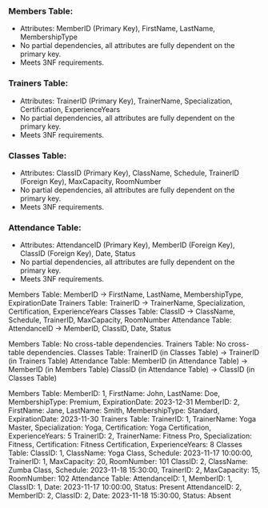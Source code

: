 ### Members Table:

- Attributes: MemberID (Primary Key), FirstName, LastName, MembershipType
- No partial dependencies, all attributes are fully dependent on the primary key.
- Meets 3NF requirements.


### Trainers Table:

- Attributes: TrainerID (Primary Key), TrainerName, Specialization, Certification, ExperienceYears
- No partial dependencies, all attributes are fully dependent on the primary key.
- Meets 3NF requirements.



### Classes Table:

- Attributes: ClassID (Primary Key), ClassName, Schedule, TrainerID (Foreign Key), MaxCapacity, RoomNumber
- No partial dependencies, all attributes are fully dependent on the primary key.
- Meets 3NF requirements.



### Attendance Table:

- Attributes: AttendanceID (Primary Key), MemberID (Foreign Key), ClassID (Foreign Key), Date, Status
- No partial dependencies, all attributes are fully dependent on the primary key.
- Meets 3NF requirements.



Members Table:
MemberID -> FirstName, LastName, MembershipType, ExpirationDate
Trainers Table:
TrainerID -> TrainerName, Specialization, Certification, ExperienceYears
Classes Table:
ClassID -> ClassName, Schedule, TrainerID, MaxCapacity, RoomNumber
Attendance Table:
AttendanceID -> MemberID, ClassID, Date, Status



Members Table:
No cross-table dependencies.
Trainers Table:
No cross-table dependencies.
Classes Table:
TrainerID (in Classes Table) -> TrainerID (in Trainers Table)
Attendance Table:
MemberID (in Attendance Table) -> MemberID (in Members Table)
ClassID (in Attendance Table) -> ClassID (in Classes Table)




Members Table:
MemberID: 1, FirstName: John, LastName: Doe, MembershipType: Premium, ExpirationDate: 2023-12-31
MemberID: 2, FirstName: Jane, LastName: Smith, MembershipType: Standard, ExpirationDate: 2023-11-30
Trainers Table:
TrainerID: 1, TrainerName: Yoga Master, Specialization: Yoga, Certification: Yoga Certification, ExperienceYears: 5
TrainerID: 2, TrainerName: Fitness Pro, Specialization: Fitness, Certification: Fitness Certification, ExperienceYears: 8
Classes Table:
ClassID: 1, ClassName: Yoga Class, Schedule: 2023-11-17 10:00:00, TrainerID: 1, MaxCapacity: 20, RoomNumber: 101
ClassID: 2, ClassName: Zumba Class, Schedule: 2023-11-18 15:30:00, TrainerID: 2, MaxCapacity: 15, RoomNumber: 102
Attendance Table:
AttendanceID: 1, MemberID: 1, ClassID: 1, Date: 2023-11-17 10:00:00, Status: Present
AttendanceID: 2, MemberID: 2, ClassID: 2, Date: 2023-11-18 15:30:00, Status: Absent


